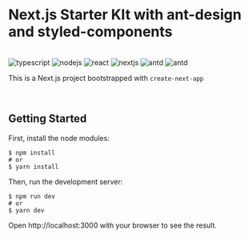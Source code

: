 # Next.js Starter KIt with ant-design and styled-components

<br/>

<span>
<img src="https://img.shields.io/badge/TypeScript-3178C6.svg" alt="typescript">
<img src="https://img.shields.io/badge/Node-18.12.0-339933.svg" alt="nodejs">
<img src="https://img.shields.io/badge/React-18.2.0-61DAFB.svg" alt="react">
<img src="https://img.shields.io/badge/Next-13.3.0-000000.svg" alt="nextjs" />
<img src="https://img.shields.io/badge/ant--design-5.4.5-EF443B.svg" alt="antd" />
<img src="https://img.shields.io/badge/styled--components-5.4.5-DB7093.svg" alt="antd" />
</span>

This is a Next.js project bootstrapped with `create-next-app`

<br/>

## Getting Started

First, install the node modules:

```
$ npm install 
# or
$ yarn install
```

Then, run the development server:

```
$ npm run dev
# or
$ yarn dev
```

Open http://localhost:3000 with your browser to see the result.
